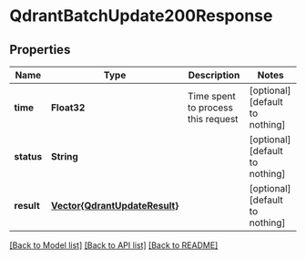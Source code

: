# QdrantBatchUpdate200Response


## Properties
Name | Type | Description | Notes
------------ | ------------- | ------------- | -------------
**time** | **Float32** | Time spent to process this request | [optional] [default to nothing]
**status** | **String** |  | [optional] [default to nothing]
**result** | [**Vector{QdrantUpdateResult}**](QdrantUpdateResult.md) |  | [optional] [default to nothing]


[[Back to Model list]](../README.md#models) [[Back to API list]](../README.md#api-endpoints) [[Back to README]](../README.md)


